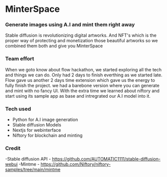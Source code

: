 # MinterSpace

### Generate images using A.I and mint them right away

Stable diffusion is revolutionizing digital artworks. And NFT's which is the proper way of protecting and monetization those beautiful artworks so we combined them both and give you MinterSpace

### Team effort

When we goto know about flow hackathon, we started exploring all the tech and things we can do. Only had 2 days to finish everthing as we started late. Flow gave us another 2 days time extension which gave us the energy to fully finish the project. we had a barebone version where you can generate and mint with no fancy UI. With the extra time we learned about niftory and start using its sample app as base and intregrated our A.I model into it. 

### Tech used
- Python for A.I image generation
- Stable diffusion Models
- Nextjs for webinterface
- Niftory for blockchain and minting

### Credit
-Stable diffusion API - https://github.com/AUTOMATIC1111/stable-diffusion-webui
-Mintme - https://github.com/Niftory/niftory-samples/tree/main/mintme
